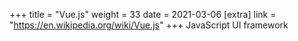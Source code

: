 +++
title = "Vue.js"
weight = 33
date = 2021-03-06
[extra]
link = "https://en.wikipedia.org/wiki/Vue.js"
+++
JavaScript UI framework

